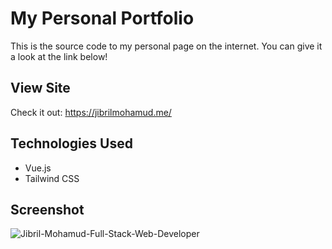 # My Personal Portfolio

This is the source code to my personal page on the internet. You can give it a look at the link below!

## View Site

Check it out: https://jibrilmohamud.me/

## Technologies Used

- Vue.js
- Tailwind CSS

## Screenshot

![Jibril-Mohamud-Full-Stack-Web-Developer](https://user-images.githubusercontent.com/63710917/177760618-28940a04-dbba-48cf-8c66-b510168c65f3.png)
